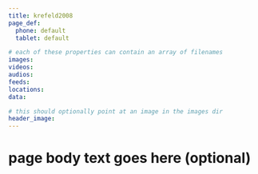 ```yaml
---
title: krefeld2008
page_def:
  phone: default
  tablet: default

# each of these properties can contain an array of filenames
images:
videos:
audios:
feeds:
locations:
data:

# this should optionally point at an image in the images dir
header_image:
---
```


# page body text goes here (optional)
